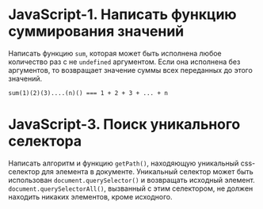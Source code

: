 # JavaScript-1. Написать функцию суммирования значений

Написать функцию `sum`, которая может быть исполнена любое количество раз с не `undefined` аргументом.
Если она исполнена без аргументов, то возвращает значение суммы всех переданных до этого значений.

    sum(1)(2)(3)....(n)() === 1 + 2 + 3 + ... + n

# JavaScript-3. Поиск уникального селектора

Написать алгоритм и функцию `getPath()`, находяющую уникальный css-селектор для элемента в документе.
Уникальный селектор может быть использован `document.querySelector()` и возвращать исходный элемент.
`document.querySelectorAll()`, вызванный с этим селектором, не должен находить никаких элементов, кроме исходного.